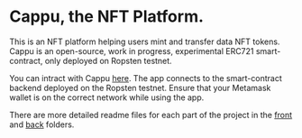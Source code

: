 # Cappu, the NFT Platform.
This is an NFT platform helping users mint and transfer data NFT tokens.</br>
Cappu is an open-source, work in progress, experimental ERC721 smart-contract, only deployed on Ropsten testnet.</br>

You can intract with Cappu [here](https://bshramin.github.io/cappu/).
The app connects to the smart-contract backend deployed on the Ropsten testnet. Ensure that your Metamask wallet is on the correct network while using the app.</br>

There are more detailed readme files for each part of the project in the [front](https://github.com/bshramin/cappu/tree/main/front) and [back](https://github.com/bshramin/cappu/tree/main/back) folders.
